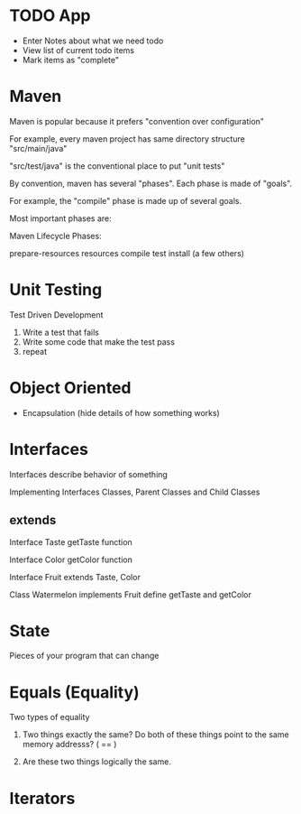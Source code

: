 # TODO App

- Enter Notes about what we need todo
- View list of current todo items
- Mark items as "complete"

# Maven 

Maven is popular because it prefers "convention over configuration"

For example, every maven project has same directory structure "src/main/java"

"src/test/java" is the conventional place to put "unit tests"

By convention, maven has several "phases". Each phase is made of "goals". 

For example, the "compile" phase is made up of several goals. 

Most important phases are: 

Maven Lifecycle Phases: 

prepare-resources
resources
compile
test
install
(a few others)


# Unit Testing

Test Driven Development 

1. Write a test that fails
2. Write some code that make the test pass
3. repeat

# Object Oriented

- Encapsulation (hide details of how something works)

# Interfaces

Interfaces describe behavior of something

Implementing Interfaces
Classes, Parent Classes and Child Classes 

## extends

Interface Taste
getTaste function

Interface Color
getColor function

Interface Fruit extends Taste, Color

Class Watermelon implements Fruit
define getTaste and getColor

# State

Pieces of your program that can change


# Equals (Equality)

Two types of equality

1. Two things exactly the same? Do both of these things point to
 the same memory addresss? ( == )
 
2. Are these two things logically the same. 

# Iterators 


